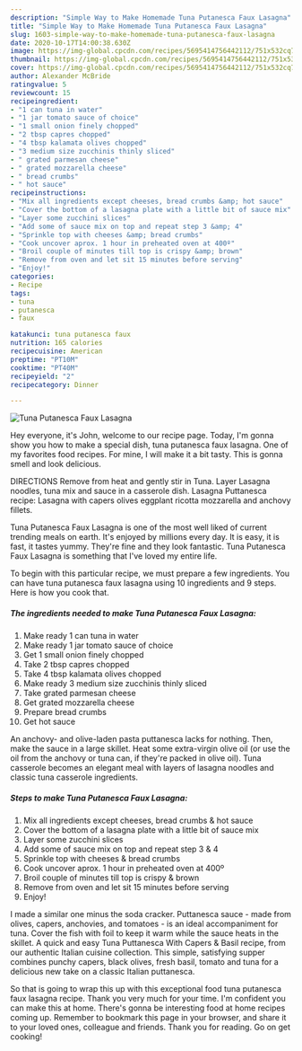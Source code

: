 ```yaml
---
description: "Simple Way to Make Homemade Tuna Putanesca Faux Lasagna"
title: "Simple Way to Make Homemade Tuna Putanesca Faux Lasagna"
slug: 1603-simple-way-to-make-homemade-tuna-putanesca-faux-lasagna
date: 2020-10-17T14:00:38.630Z
image: https://img-global.cpcdn.com/recipes/5695414756442112/751x532cq70/tuna-putanesca-faux-lasagna-recipe-main-photo.jpg
thumbnail: https://img-global.cpcdn.com/recipes/5695414756442112/751x532cq70/tuna-putanesca-faux-lasagna-recipe-main-photo.jpg
cover: https://img-global.cpcdn.com/recipes/5695414756442112/751x532cq70/tuna-putanesca-faux-lasagna-recipe-main-photo.jpg
author: Alexander McBride
ratingvalue: 5
reviewcount: 15
recipeingredient:
- "1 can tuna in water"
- "1 jar tomato sauce of choice"
- "1 small onion finely chopped"
- "2 tbsp capres chopped"
- "4 tbsp kalamata olives chopped"
- "3 medium size zucchinis thinly sliced"
- " grated parmesan cheese"
- " grated mozzarella cheese"
- " bread crumbs"
- " hot sauce"
recipeinstructions:
- "Mix all ingredients except cheeses, bread crumbs &amp; hot sauce"
- "Cover the bottom of a lasagna plate with a little bit of sauce mix"
- "Layer some zucchini slices"
- "Add some of sauce mix on top and repeat step 3 &amp; 4"
- "Sprinkle top with cheeses &amp; bread crumbs"
- "Cook uncover aprox. 1 hour in preheated oven at 400º"
- "Broil couple of minutes till top is crispy &amp; brown"
- "Remove from oven and let sit 15 minutes before serving"
- "Enjoy!"
categories:
- Recipe
tags:
- tuna
- putanesca
- faux

katakunci: tuna putanesca faux 
nutrition: 165 calories
recipecuisine: American
preptime: "PT10M"
cooktime: "PT40M"
recipeyield: "2"
recipecategory: Dinner

---
```



![Tuna Putanesca Faux Lasagna](https://img-global.cpcdn.com/recipes/5695414756442112/751x532cq70/tuna-putanesca-faux-lasagna-recipe-main-photo.jpg)

Hey everyone, it's John, welcome to our recipe page. Today, I'm gonna show you how to make a special dish, tuna putanesca faux lasagna. One of my favorites food recipes. For mine, I will make it a bit tasty. This is gonna smell and look delicious.

DIRECTIONS Remove from heat and gently stir in Tuna. Layer Lasagna noodles, tuna mix and sauce in a casserole dish. Lasagna Puttanesca recipe: Lasagna with capers olives eggplant ricotta mozzarella and anchovy fillets.

Tuna Putanesca Faux Lasagna is one of the most well liked of current trending meals on earth. It's enjoyed by millions every day. It is easy, it is fast, it tastes yummy. They're fine and they look fantastic. Tuna Putanesca Faux Lasagna is something that I've loved my entire life.


To begin with this particular recipe, we must prepare a few ingredients. You can have tuna putanesca faux lasagna using 10 ingredients and 9 steps. Here is how you cook that.

<!--inarticleads1-->

##### The ingredients needed to make Tuna Putanesca Faux Lasagna:

1. Make ready 1 can tuna in water
1. Make ready 1 jar tomato sauce of choice
1. Get 1 small onion finely chopped
1. Take 2 tbsp capres chopped
1. Take 4 tbsp kalamata olives chopped
1. Make ready 3 medium size zucchinis thinly sliced
1. Take  grated parmesan cheese
1. Get  grated mozzarella cheese
1. Prepare  bread crumbs
1. Get  hot sauce


An anchovy- and olive-laden pasta puttanesca lacks for nothing. Then, make the sauce in a large skillet. Heat some extra-virgin olive oil (or use the oil from the anchovy or tuna can, if they&#39;re packed in olive oil). Tuna casserole becomes an elegant meal with layers of lasagna noodles and classic tuna casserole ingredients. 

<!--inarticleads2-->

##### Steps to make Tuna Putanesca Faux Lasagna:

1. Mix all ingredients except cheeses, bread crumbs &amp; hot sauce
1. Cover the bottom of a lasagna plate with a little bit of sauce mix
1. Layer some zucchini slices
1. Add some of sauce mix on top and repeat step 3 &amp; 4
1. Sprinkle top with cheeses &amp; bread crumbs
1. Cook uncover aprox. 1 hour in preheated oven at 400º
1. Broil couple of minutes till top is crispy &amp; brown
1. Remove from oven and let sit 15 minutes before serving
1. Enjoy!


I made a similar one minus the soda cracker. Puttanesca sauce - made from olives, capers, anchovies, and tomatoes - is an ideal accompaniment for tuna. Cover the fish with foil to keep it warm while the sauce heats in the skillet. A quick and easy Tuna Puttanesca With Capers &amp; Basil recipe, from our authentic Italian cuisine collection. This simple, satisfying supper combines punchy capers, black olives, fresh basil, tomato and tuna for a delicious new take on a classic Italian puttanesca. 

So that is going to wrap this up with this exceptional food tuna putanesca faux lasagna recipe. Thank you very much for your time. I'm confident you can make this at home. There's gonna be interesting food at home recipes coming up. Remember to bookmark this page in your browser, and share it to your loved ones, colleague and friends. Thank you for reading. Go on get cooking!

